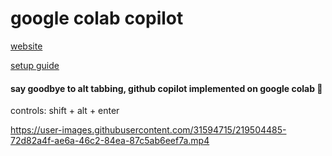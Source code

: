 # google colab copilot 

[website](http://copilot.naklecha.com/)

[setup guide](https://bevel-pufferfish-154.notion.site/Getting-started-with-Copilot-7be0d614295a4836b84fb9cf7c909227)

#### say goodbye to alt tabbing, github copilot implemented on google colab 👋

controls: shift + alt + enter


https://user-images.githubusercontent.com/31594715/219504485-72d82a4f-ae6a-46c2-84ea-87c5ab6eef7a.mp4
